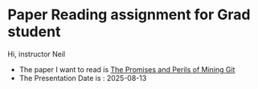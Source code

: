 # Paper Reading assignment for Grad student

Hi, instructor Neil
- The paper I want to read is [The Promises and Perils of Mining Git](https://www.researchgate.net/publication/232621717_The_Promises_and_Perils_of_Mining_Git)
- The Presentation Date is : 2025-08-13
